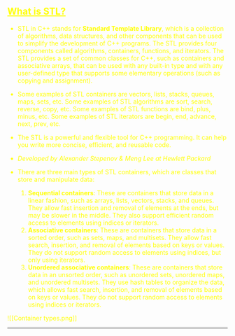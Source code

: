 ## <font color="yellow"><u>What is STL?</u></f>

- STL in C++ stands for **Standard Template Library**, which is a collection of algorithms, data structures, and other components that can be used to simplify the development of C++ programs. The STL provides four components called algorithms, containers, functions, and iterators. The STL provides a set of common classes for C++, such as containers and associative arrays, that can be used with any built-in type and with any user-defined type that supports some elementary operations (such as copying and assignment).

- Some examples of STL containers are vectors, lists, stacks, queues, maps, sets, etc. Some examples of STL algorithms are sort, search, reverse, copy, etc. Some examples of STL functions are bind, plus, minus, etc. Some examples of STL iterators are begin, end, advance, next, prev, etc.

- The STL is a powerful and flexible tool for C++ programming. It can help you write more concise, efficient, and reusable code.

- *Developed by Alexander Stepenov & Meng Lee at Hewlett Packard*

- There are three main types of STL containers, which are classes that store and manipulate data:

	1. **Sequential containers**: These are containers that store data in a linear fashion, such as arrays, lists, vectors, stacks, and queues. They allow fast insertion and removal of elements at the ends, but may be slower in the middle. They also support efficient random access to elements using indices or iterators.
	2. **Associative containers**: These are containers that store data in a sorted order, such as sets, maps, and multisets. They allow fast search, insertion, and removal of elements based on keys or values. They do not support random access to elements using indices, but only using iterators.
	3. **Unordered associative containers**: These are containers that store data in an unsorted order, such as unordered sets, unordered maps, and unordered multisets. They use hash tables to organize the data, which allows fast search, insertion, and removal of elements based on keys or values. They do not support random access to elements using indices or iterators.

![[Container types.png]]

---

